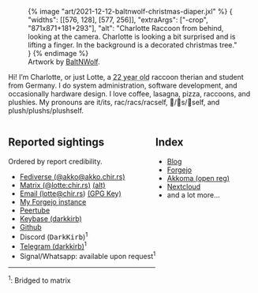 <figure class="u-photo pfpfig">
{% image "art/2021-12-12-baltnwolf-christmas-diaper.jxl" %}
{
    "widths": [[576, 128], [577, 256]],
    "extraArgs": ["-crop", "871x871+181+293"],
    "alt": "Charlotte Raccoon from behind, looking at the camera. Charlotte is looking a bit surprised and is lifting a finger. In the background is a decorated christmas tree."
}
{% endimage %}
<figcaption>Artwork by <a href="https://www.furaffinity.net/user/baltnwolf/" hreflang="en">BaltNWolf</a>.</figcaption>
</figure>

<p class="p-note">
Hi! I’m <span class="p-name">Charlotte</span>, or just <span class="p-nick">Lotte</span>, a <abbr class="dt-bday" title="2001-01-10">22 year old</abbr> <span class="p-species">raccoon</span> therian and <span class="p-role">student</span> from <span class="p-country-name">Germany</span>.
I do system administration, software development, and occasionally hardware design.
I love coffee, lasagna, pizza, raccoons, and plushies.
My pronouns are <span class="p-pronoun">it/its</span>, <span class="p-pronoun">rac/racs/racself</span>, <span class="p-pronoun">🦝/🦝s/🦝self</span>, and <span class="p-pronoun">plush/plushs/plushself</span>.
</p>

<div class="container" style="display: flex">
    <div>
        <hgroup>
            <h2>Reported sightings</h2>
            <p>Ordered by report credibility.</p>
        </hgroup>
        <ul>
            <li><a href="https://akko.chir.rs/users/charlotte" rel="me">Fediverse (@akko@akko.chir.rs)</a></li>
            <li><a href="matrix:u/lotte:chir.rs" rel="me">Matrix (@lotte:chir.rs)</a> <a href="https://matrix.to/#/@lotte:chir.rs">(alt)</a></li>
            <li><a href="mailto:lotte@chir.rs" rel="me">Email (lotte@chir.rs</a>) <a href="https://keys.openpgp.org/vks/v1/by-fingerprint/EF5F367A95E0BFA63902D86AB4E3D4801C49EC5E" rel="pgpkey">(GPG Key)</a></li>
            <li><a href="https://git.chir.rs/darkkirb" rel="me">My Forgejo instance</a></li>
            <li><a href="https://peertube.chir.rs/c/lotte_channel/videos" rel="me">Peertube</a></li>
            <li><a href="https://keybase.io/darkkirb">Keybase</a><a href="https://keybase.io/darkkkirb" rel="me"> (darkkirb)</a></li>
            <li><a href="https://github.com/DarkKirb" rel="me">Github</a></li>
            <li>Discord (<kbd>DarkKirb</kbd>)<sup>1</sup></li>
            <li><a href="https://t.me/darkkirb">Telegram (darkkirb)</a><sup>1</sup></li>
            <li>Signal/Whatsapp: available upon request<sup>1</sup></li>
        </ul>
        <hr>
        <p><sup>1</sup>: Bridged to matrix</p>
    </div>
    <div>
        <h2>Index</h2>
        <ul>
            <li style="display:none"><a class="u-url u-uid" href="https://lotte.chir.rs" rel="me">https://lotte.chir.rs</a></li>
            <li class="u-url"><a href="https://lotte.chir.rs/blog/">Blog</a></li>
            <li class="u-url"><a href="https://git.chir.rs">Forgejo</a></li>
            <li class="u-url"><a href="https://akko.chir.rs/">Akkoma (open reg)</a></li>
            <li class="u-url"><a href="https://cloud.chir.rs/">Nextcloud</a></li>
            <li>and a lot more…</li>
        </ul>
    </div>
</div>